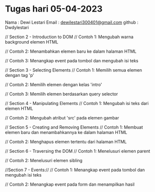 # Tugas hari 05-04-2023

Nama    : Dewi Lestari
Email   : dewilestari300401@gmail.com
github  : Dwdylestari

// Section 2 - Introduction to DOM
// Contoh 1: Mengubah warna background elemen HTML

// Contoh 2: Menambahkan elemen baru ke dalam halaman HTML

// Contoh 3: Menangkap event pada tombol dan mengubah isi teks

// Section 3 - Selecting Elements
// Contoh 1: Memilih semua elemen dengan tag 'p'

// Contoh 2: Memilih elemen dengan kelas 'intro'

// Contoh 3: Memilih elemen berdasarkan query selector

// Section 4 - Manipulating Elements
// Contoh 1: Mengubah isi teks dari elemen HTML

// Contoh 2: Mengubah atribut 'src' pada elemen gambar

// Section 5 - Creating and Removing Elements
// Contoh 1: Membuat elemen baru dan menambahkannya ke dalam halaman HTML

// Contoh 2: Menghapus elemen tertentu dari halaman HTML

// Section 6 - Traversing the DOM
// Contoh 1: Menelusuri elemen parent

// Contoh 2: Menelusuri elemen sibling

//Section 7 - Events://
// Contoh 1: Menangkap event pada tombol dan mengubah isi teks

// Contoh 2: Menangkap event pada form dan menampilkan hasil

